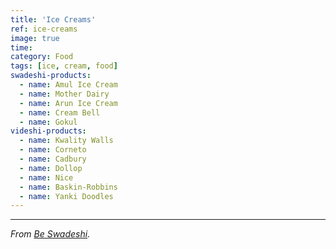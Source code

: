 ```yaml
---
title: 'Ice Creams'
ref: ice-creams
image: true
time: 
category: Food
tags: [ice, cream, food]
swadeshi-products:
  - name: Amul Ice Cream
  - name: Mother Dairy
  - name: Arun Ice Cream
  - name: Cream Bell
  - name: Gokul
videshi-products:
  - name: Kwality Walls
  - name: Corneto
  - name: Cadbury
  - name: Dollop
  - name: Nice
  - name: Baskin-Robbins
  - name: Yanki Doodles
---
```





---

_From [Be Swadeshi](http://beswadeshi.in)._
